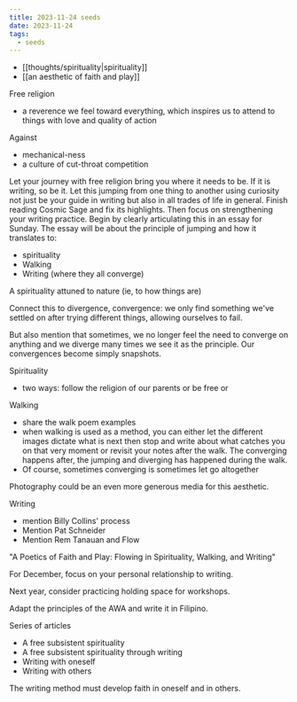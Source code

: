 ```yaml
---
title: 2023-11-24 seeds
date: 2023-11-24
tags:
  - seeds
---
```

- [[thoughts/spirituality|spirituality]]
- [[an aesthetic of faith and play]]

Free religion

- a reverence we feel toward everything, which inspires us to attend to things with love and quality of action

Against
- mechanical-ness
- a culture of cut-throat competition

Let your journey with free religion bring you where it needs to be. If it is writing, so be it. Let this jumping from one thing to another using curiosity not just be your guide in writing but also in all trades of life in general. Finish reading Cosmic Sage and fix its highlights. Then focus on strengthening your writing practice. Begin by clearly articulating this in an essay for Sunday. The essay will be about the principle of jumping and how it translates to:
- spirituality
- Walking
- Writing (where they all converge)

A spirituality attuned to nature (ie, to how things are)

Connect this to divergence, convergence: we only find something we've settled on after trying different things, allowing ourselves to fail.

But also mention that sometimes, we no longer feel the need to converge on anything and we diverge many times we see it as the principle. Our convergences become simply snapshots.

Spirituality
- two ways: follow the religion of our parents or be free or 

Walking
- share the walk poem examples
- when walking is used as a method, you can either let the different images dictate what is next then stop and write about what catches you on that very moment or revisit your notes after the walk. The converging happens after, the jumping and diverging has happened during the walk.
- Of course, sometimes converging is sometimes let go altogether

Photography could be an even more generous media for this aesthetic.

Writing
- mention Billy Collins' process
- Mention Pat Schneider
- Mention Rem Tanauan and Flow

"A Poetics of Faith and Play: Flowing in Spirituality, Walking, and Writing"

For December, focus on your personal relationship to writing.

Next year, consider practicing holding space for workshops.

Adapt the principles of the AWA and write it in Filipino.

Series of articles
- A free subsistent spirituality
- A free subsistent spirituality through writing
- Writing with oneself
- Writing with others

The writing method must develop faith in oneself and in others.